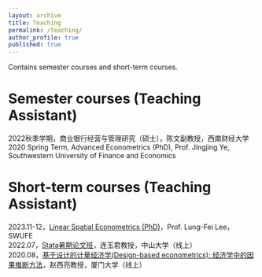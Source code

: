 ```yaml
---
layout: archive
title: Teaching
permalink: /teaching/
author_profile: true
published: true
---
```


Contains semester courses and short-term courses.

Semester courses (Teaching Assistant)
======
2022秋季学期，商业银行经营与管理研究（硕士），陈文副教授，西南财经大学
2020 Spring Term, Advanced Econometrics (PhD), Prof. Jingjing Ye, Southwestern University of Finance and Economics<br>

Short-term courses (Teaching Assistant)
======
2023.11-12，[Linear Spatial Econometrics (PhD)](https://mp.weixin.qq.com/s/LrfVtRyLh7ScwHc9MNNZkQ)，Prof. Lung-Fei Lee，SWUFE<br>
2022.07，[Stata暑期论文班](https://mp.weixin.qq.com/s/QaUKKLIiM5vFGbGTYO32Yg)，连玉君教授，中山大学（线上）<br>
2020.08，[基于设计的计量经济学(Design-based econometrics): 经济学中的因果推断方法](https://bbs.pinggu.org/thread-9439069-1-1.html)，赵西亮教授，厦门大学（线上）<br>

